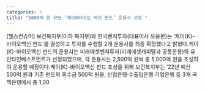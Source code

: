 ```yaml
---
categories: c
title: "5000억 원 규모 ‘케이K바이오 백신 펀드’ 운용사 선정 "
---
```

[헬스컨슈머] 보건복지부(이하 복지부)와 한국벤처투자(대표이사 유웅환)는 ‘케이(K)-바이오백신 펀드’를 결성하고 투자를 수행할 2개 운용사를 최종 확정했다고 밝혔다.케이(K)-바이오백신 펀드의 운용사는 미래에셋벤처투자(미래에셋캐피탈과 공동운용)와 유안타인베스트먼트가 선정되었으며, 각 운용사는 2,500억 원씩 총 5,000억 원을 조성하여 운용할 예정이다.케이(K)-바이오백신 펀드 조성을 위해 보건복지부는 ’22년 예산 500억 원과 기존 펀드의 회수금 500억 원을, 산업은행·수출입은행·기업은행 등 3개 국책은행에서 총 1,00